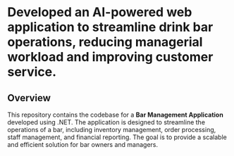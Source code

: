 # Developed an AI-powered web application to streamline drink bar operations, reducing managerial workload and improving customer service.
## Overview

This repository contains the codebase for a **Bar Management Application** developed using .NET. The application is designed to streamline the operations of a bar, including inventory management, order processing, staff management, and financial reporting. The goal is to provide a scalable and efficient solution for bar owners and managers.
